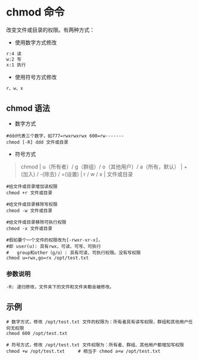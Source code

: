 # chmod 命令

改变文件或目录的权限。有两种方式：

- 使用数字方式修改

```txt
r:4 读
w:2 写
x:1 执行
```

- 使用符号方式修改

```txt
r、w、x
```

## chmod 语法

- 数字方式

```shell
#ddd代表三个数字，如777=rwxrwxrwx 600=rw-------
chmod [-R] ddd 文件或目录
```

- 符号方式

> chmod | u（所有者）/ g（群组）/ o（其他用户）/ a（所有，默认） | +(加入) / -(除去) / =(设置) | r / w / x | 文件或目录 

```shell
#给文件或目录增加读权限
chmod +r 文件或目录

#给文件或目录移除写权限
chmod -w 文件或目录

#给文件或目录移除可执行权限
chmod -x 文件或目录

#假如要个一个文件的权限改为[-rwxr-xr-x]，
#即 user(u): 具有rwx，可读、可写、可执行
#   group和other（g/o）: 具有可读、可执行权限。没有写权限
chmod u=rwx,go=rx /opt/test.txt
```

### 参数说明

```txt
-R: 递归修改，文件夹下的文件和文件夹都会被修改。
```

## 示例

```shell
# 数字方式，修改 /opt/test.txt 文件的权限为：所有者具有读写权限，群组和其他用户任何无权限
chmod 600 /opt/test.txt

# 符号方式，修改 /opt/test.txt 文件权限为：所有者、群组、其他用户都增加写权限
chmod +w /opt/test.txt     # 相当于 chmod a+w /opt/test.txt
```
